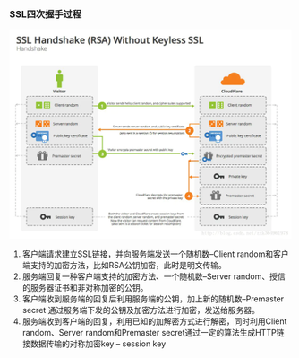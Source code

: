 ### SSL四次握手过程

![](../../picture/603212-d82f0ca8d86acf1f.webp)

1. 客户端请求建立SSL链接，并向服务端发送一个随机数–Client random和客户端支持的加密方法，比如RSA公钥加密，此时是明文传输。
2. 服务端回复一种客户端支持的加密方法、一个随机数–Server random、授信的服务器证书和非对称加密的公钥。
3. 客户端收到服务端的回复后利用服务端的公钥，加上新的随机数–Premaster secret 通过服务端下发的公钥及加密方法进行加密，发送给服务器。
4. 服务端收到客户端的回复，利用已知的加解密方式进行解密，同时利用Client random、Server random和Premaster secret通过一定的算法生成HTTP链接数据传输的对称加密key – session key
